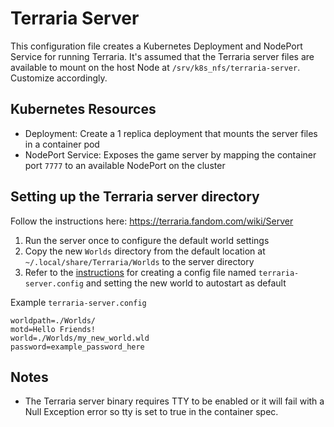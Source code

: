 # Terraria Server

This configuration file creates a Kubernetes Deployment and NodePort Service for running Terraria. It's assumed that the Terraria server files are available to mount on the host Node at `/srv/k8s_nfs/terraria-server`. Customize accordingly.

## Kubernetes Resources
* Deployment: Create a 1 replica deployment that mounts the server files in a container pod
* NodePort Service: Exposes the game server by mapping the container port `7777` to an available NodePort on the cluster

## Setting up the Terraria server directory
Follow the instructions here: https://terraria.fandom.com/wiki/Server
1. Run the server once to configure the default world settings
2. Copy the new `Worlds` directory from the default location at `~/.local/share/Terraria/Worlds` to the server directory
3. Refer to the [instructions](https://terraria.fandom.com/wiki/Server#Server_config_file) for creating a config file named `terraria-server.config` and setting the new world to autostart as default

Example `terraria-server.config`
```
worldpath=./Worlds/
motd=Hello Friends!
world=./Worlds/my_new_world.wld
password=example_password_here
```

## Notes
* The Terraria server binary requires TTY to be enabled or it will fail with a Null Exception error so tty is set to true in the container spec.
